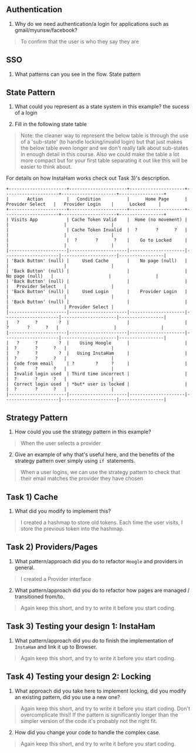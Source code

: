 ## Authentication

1. Why do we need authentication/a login for applications such as gmail/myunsw/facebook?

> To confirm that the user is who they say they are

## SSO

1. What patterns can you see in the flow.
State pattern

## State Pattern

1. What could you represent as a state system in this example?
the sucess of a login

2. Fill in the following state table

> Note: the cleaner way to represent the below table is through the use of a 'sub-state' (to handle locking/invalid login) but that just makes the below table even longer and we don't really talk about sub-states in enough detail in this course.  Also we could make the table a lot more compact but for your first table separating it out like this will be easier to think about.

For details on how InstaHam works check out Task 3)'s description.

```
+----------------------+----------------------+---------------------+---------------------+---------------------+-----------------+
|       Action         |   Condition          |      Home Page      |   Provider Select   |   Provider Login    |      Locked     |
+----------------------+----------------------+---------------------+---------------------+---------------------+-----------------+
| Visits App           | Cache Token Valid    |  Home (no movement) |                     |                     |                 |
|                      | Cache Token Invalid  |  ?       ?      ?   |                     |                     |                 |
|                      |  ?       ?      ?    |    Go to Locked     |                     |                     |                 |
|----------------------|----------------------|---------------------|---------------------|---------------------|-----------------|
| 'Back Button' (null) |     Used Cache       |    No page (null)   |                     |                     |                 |
| 'Back Button' (null) |                      |                     |    No page (null)   |                     |                 |
| 'Back Button' (null) |                      |                     |                     |   Provider Select   |                 |
| 'Back Button' (null) |     Used Login       |    Provider Login   |                     |                     |                 |
| 'Back Button' (null) |                      |                     |                     |                     | Provider Select |
|----------------------|----------------------|---------------------|---------------------|---------------------|-----------------|
|   ?      ?        ?  |                      |                     |  ?       ?      ?   |                     |                 |
|----------------------|----------------------|---------------------|---------------------|---------------------|-----------------|
|   ?      ?        ?  |    Using Hoogle      |                     |                     |  ?       ?      ?   |                 |
|   ?      ?        ?  |   Using InstaHam     |                     |                     |  ?       ?      ?   |                 |
|  Code from email     | ?        ?     ?     |                     |                     |  ?       ?      ?   |                 |
|  Invalid login used  | Third time incorrect |                     |                     |  ?       ?      ?   |                 |
|  Correct login used  | *but* user is locked |                     |                     |  ?       ?      ?   |                 |
|----------------------|----------------------|---------------------|---------------------|---------------------|-----------------|
```

## Strategy Pattern

1. How could you use the strategy pattern in this example?

> When the user selects a provider

2. Give an example of why that's useful here, and the benefits of the strategy pattern over simply using `if `statements.

> When a user logins, we can use the strategy pattern to check that their email matches the provider they have chosen

## Task 1) Cache

1. What did you modify to implement this?

> I created a hashmap to store old tokens. Each time the user visits, I store the previous token into the hashmap.


## Task 2) Providers/Pages

1. What pattern/approach did you do to refactor `Hoogle` and providers in general.

> I created a Provider interface

2. What pattern/approach did you do to refactor how pages are managed / transitioned from/to.

> Again keep this short, and try to write it before you start coding.

## Task 3) Testing your design 1: InstaHam

1. What pattern/approach did you do to finish the implementation of `InstaHam` and link it up to Browser.

> Again keep this short, and try to write it before you start coding.

## Task 4) Testing your design 2: Locking

1. What approach did you take here to implement locking, did you modify an existing pattern, did you use a new one?

> Again keep this short, and try to write it before you start coding.  Don't overcomplicate this!!  If the pattern is significantly longer than the simpler version of the code it's probably not the right fit.

2. How did you change your code to handle the complex case.

> Again keep this short, and try to write it before you start coding.
